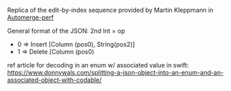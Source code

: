 Replica of the edit-by-index sequence provided by Martin Kleppmann
in [Automerge-perf](https://github.com/automerge/automerge-perf.git)

General format of the JSON:
2nd Int = op
- 0 => Insert [Column (pos0), String(pos2)]
- 1 => Delete [Column (pos0)

ref article for decoding in an enum w/ associated value in swift:
https://www.donnywals.com/splitting-a-json-object-into-an-enum-and-an-associated-object-with-codable/
